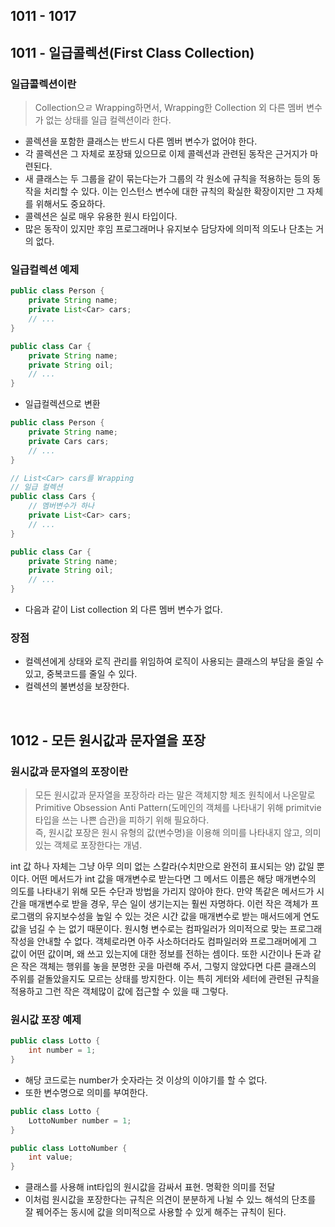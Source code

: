 ## 1011 - 1017

## 1011 - 일급콜렉션(First Class Collection)
### 일급콜렉션이란
> Collection으ㄹ Wrapping하면서, Wrapping한 Collection 외 다른 멤버 변수가 없는 상태를 일급 컬렉션이라 한다.
- 콜렉션을 포함한 클래스는 반드시 다른 멤버 변수가 없어야 한다. 
- 각 콜렉션은 그 자체로 포장돼 있으므로 이제 콜렉션과 관련된 동작은 근거지가 마련된다.
- 새 클래스는 두 그룹을 같이 묶는다는가 그룹의 각 원소에 규칙을 적용하는 등의 동작을 처리할 수 있다. 이는 인스턴스 변수에 대한 규칙의 확실한 확장이지만 그 자체를 위해서도 중요하다. 
- 콜렉션은 실로 매우 유용한 원시 타입이다. 
- 많은 동작이 있지만 후임 프로그래머나 유지보수 담당자에 의미적 의도나 단초는 거의 없다.

### 일급컬렉션 예제
```java
public class Person {
    private String name;
    private List<Car> cars;
    // ...
}

public class Car {
    private String name;
    private String oil;
    // ...
}
```
- 일급컬렉션으로 변환
```java
public class Person {
    private String name;
    private Cars cars;
    // ...
}

// List<Car> cars를 Wrapping
// 일급 컬렉션
public class Cars {
    // 멤버변수가 하나
    private List<Car> cars;
    // ...
}

public class Car {
    private String name;
    private String oil;
    // ...
}
```
- 다음과 같이 List<T> collection 외 다른 멤버 변수가 없다.

### 장점
- 컬렉션에게 상태와 로직 관리를 위임하여 로직이 사용되는 클래스의 부담을 줄일 수 있고, 중복코드를 줄일 수 있다.
- 컬렉션의 불변성을 보장한다.

<br>

## 1012 - 모든 원시값과 문자열을 포장
### 원시값과 문자열의 포장이란
> 모든 원시값과 문자열을 포장하라 라는 말은 객체지향 체조 원칙에서 나온말로 Primitive Obsession Anti Pattern(도메인의 객체를 나타내기 위해 primitvie타입을 쓰는 나쁜 습관)을 피하기 위해 필요하다.  
즉, 원시값 포장은 원시 유형의 값(변수명)을 이용해 의미를 나타내지 않고, 의미있는 객체로 포장한다는 개념.  

int 값 하나 자체는 그냥 아무 의미 없는 스칼라(수치만으로 완전히 표시되는 양) 값일 뿐이다. 어떤 메서드가 int 값을 매개변수로 받는다면 그 메서드 이름은 해당 매개변수의 의도를 나타내기 위해 모든 수단과 방법을 가리지 않아야 한다. 만약 똑같은 메서드가 시간을 매개변수로 받을 경우, 무슨 일이 생기는지는 훨씬 자명하다. 이런 작은 객체가 프로그램의 유지보수성을 높일 수 있는 것은 시간 값을 매개변수로 받는 매서드에게 연도 값을 넘길 수 는 없기 때문이다. 원시형 변수로는 컴파일러가 의미적으로 맞는 프로그래 작성을 안내할 수 없다. 객체로라면 아주 사소하더라도 컴파일러와 프로그래머에게 그 값이 어떤 값이며, 왜 쓰고 있는지에 대한 정보를 전하는 셈이다.
또한 시간이나 돈과 같은 작은 객체는 행위를 놓을 분명한 곳을 마련해 주서, 그렇지 않았다면 다른 클래스의 주위를 겉돌았을지도 모르는 상태를 방지한다. 이는 특히 게터와 세터에 관련된 규칙을 적용하고 그런 작은 객체많이 값에 접근할 수 있을 때 그렇다.

### 원시값 포장 예제
```java
public class Lotto {
    int number = 1;    
}
```
- 해당 코드로는 number가 숫자라는 것 이상의 이야기를 할 수 없다.
- 또한 변수명으로 의미를 부여한다.

```java
public class Lotto {
    LottoNumber number = 1;    
}

public class LottoNumber {
    int value;
}
```
- 클래스를 사용해 int타입의 원시값을 감싸서 표현. 명확한 의미를 전달
- 이처럼 원시값을 포장한다는 규칙은 의견이 분분하게 나뉠 수 있느 해석의 단초를 잘 꿰어주는 동시에 값을 의미적으로 사용할 수 있게 해주는 규칙이 된다.